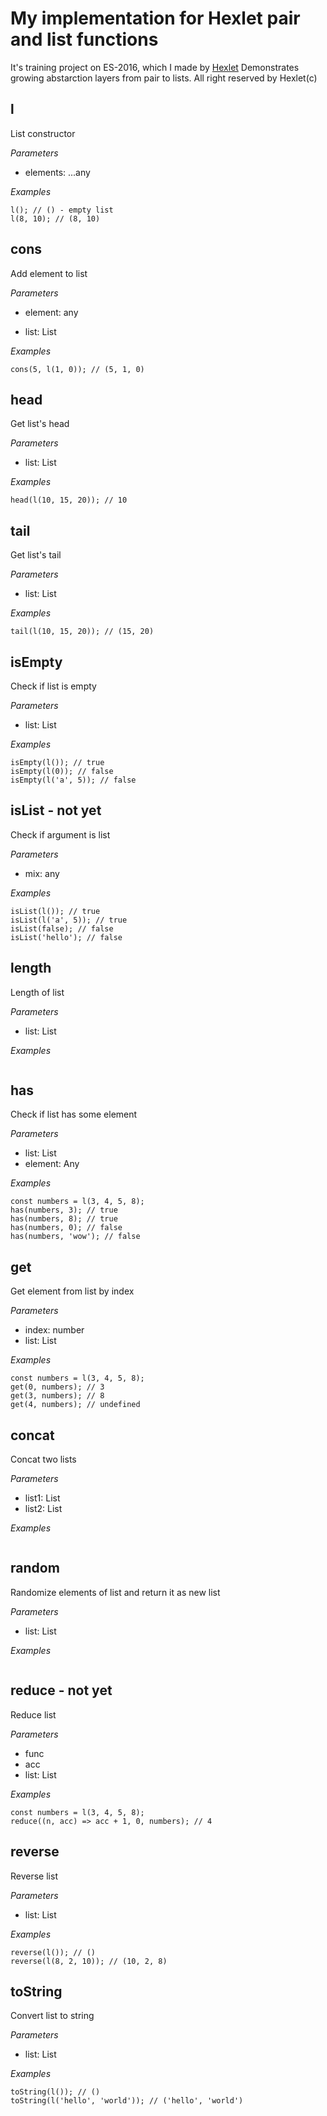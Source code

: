 # My implementation for Hexlet pair and list functions
It's training project on ES-2016,  which I made by [Hexlet](https://ru.hexlet.io/?ref=161019)
Demonstrates growing abstarction layers from pair to lists.
All right reserved by Hexlet(c)

## l

List constructor

*Parameters*

+ elements: ...any

*Examples*

```
l(); // () - empty list
l(8, 10); // (8, 10)
```

## cons

Add element to list

*Parameters*

+ element: any
* list: List

*Examples*
```
cons(5, l(1, 0)); // (5, 1, 0)
```

## head

Get list's head

*Parameters*

+ list: List

*Examples*
```
head(l(10, 15, 20)); // 10
```

## tail

Get list's tail

*Parameters*

+ list: List

*Examples*
```
tail(l(10, 15, 20)); // (15, 20)
```

## isEmpty

Check if list is empty

*Parameters*

+ list: List

*Examples*
```
isEmpty(l()); // true
isEmpty(l(0)); // false
isEmpty(l('a', 5)); // false
```

## isList - not yet

Check if argument is list

*Parameters*

+ mix: any

*Examples*
```
isList(l()); // true
isList(l('a', 5)); // true
isList(false); // false
isList('hello'); // false
```

## length

Length of list

*Parameters*

+ list: List

*Examples*
```
```

## has

Check if list has some element

*Parameters*

+ list: List
+ element: Any

*Examples*
```
const numbers = l(3, 4, 5, 8);
has(numbers, 3); // true
has(numbers, 8); // true
has(numbers, 0); // false
has(numbers, 'wow'); // false
```

## get

Get element from list by index

*Parameters*

+ index: number
+ list: List

*Examples*
```
const numbers = l(3, 4, 5, 8);
get(0, numbers); // 3
get(3, numbers); // 8
get(4, numbers); // undefined
```

## concat

Concat two lists

*Parameters*

+ list1: List
+ list2: List

*Examples*
```
```

## random

Randomize elements of list and return it as new list

*Parameters*

+ list: List

*Examples*
```
```

## reduce - not yet

Reduce list

*Parameters*

+ func
+ acc
+ list: List

*Examples*
```
const numbers = l(3, 4, 5, 8);
reduce((n, acc) => acc + 1, 0, numbers); // 4
```

## reverse

Reverse list

*Parameters*

+ list: List

*Examples*
```
reverse(l()); // ()
reverse(l(8, 2, 10)); // (10, 2, 8)
```

## toString

Convert list to string

*Parameters*

+ list: List

*Examples*
```
toString(l()); // ()
toString(l('hello', 'world')); // ('hello', 'world')
```

